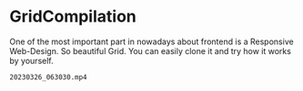 # GridCompilation

One of the most important part in nowadays about frontend is a Responsive Web-Design.
So beautiful Grid. You can easily clone it and try how it works by yourself.

```20230326_063030.mp4```